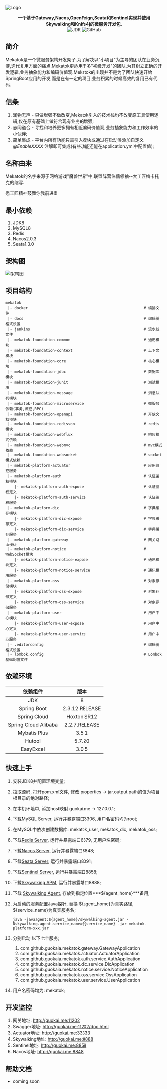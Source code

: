 ![Logo](./docs/image/mekatok.png)

<p align="center">
	<strong>一个基于Gateway,Nacos,OpenFeign,Seata和Sentinel实现并使用Skywalking和Knife4j的微服务开发包.</strong>
  <br />
	<img alt="JDK" src="https://img.shields.io/badge/JDK-8-green.svg" />
    <img alt="GitHub" src="https://img.shields.io/github/license/guokaia/mekatok">
</p>

## 简介

Mekatok是一个微服务架构开发架子.为了解决以"小项目"为主导的团队在业务沉淀,迭代复用方面的痛点.Mekatok更适用于多"初级开发"的团队,为其树立正确的开发逻辑,业务抽象能力和编码价值观.Mekatok的出现并不是为了团队快速开始SpringBoot应用的开发,而是在有一定的项目,业务积累的时候高效的复用已有代码.

## 信条

1. 润物无声 - 只做增强不做改变,Mekatok引入的技术栈均不改变原工具使用逻辑,仅在原有基础上做符合现有业务的增强;
2. 志同道合 - 寻找和培养更多拥有相近编码价值观,业务抽象能力和工作效率的小伙伴;
3. 简单集成 - 平台内所有功能只需引入模块或通过在启动类添加自定义 *@EnableXXXX* 注解即可集成(有些功能还能在application.yml中配置值);

## 名称由来

Mekatok的名字来源于网络游戏"魔兽世界"中,联盟阵营侏儒领袖--大工匠梅卡托克的缩写.

愿工匠精神鼓舞你我前进!!!

## 最小依赖

1. JDK8
2. MySQL8
3. Redis
3. Nacos2.0.3
3. Seata1.3.0

## 架构图

![架构图](./docs/image/structure.png)

## 项目结构

```
mekatok
 |- docker                                                    # 编排文件
 |- docs                                                      # 编辑器格式设置
 |- jenkins                                                   # 流水线文件
 |- mekatok-foundation-common                                 # 通用模块
 |- mekatok-foundation-context                                # 上下文模块
 |- mekatok-foundation-core                                   # 核心模块
 |- mekatok-foundation-jdbc                                   # 数据库模块
 |- mekatok-foundation-junit                                  # 测试模块
 |- mekatok-foundation-message                                # 消息队列模块
 |- mekatok-foundation-microservice                           # 微服务依赖(事务,流控,RPC)
 |- mekatok-foundation-openapi                                # 开放文档模块
 |- mekatok-foundation-redisson                               # redis模块
 |- mekatok-foundation-webflux                                # 响应模式依赖
 |- mekatok-foundation-webmvc                                 # mvc模式依赖
 |- mekatok-foundation-websocket                              # socket模式依赖
 |- mekatok-platform-actuator                                 # 应用监控服务
 |- mekatok-platform-auth                                     # 认证鉴权模块
 	|- mekatok-platform-auth-expose                           # 认证鉴权定义
 	|- mekatok-platform-auth-service                          # 认证鉴权服务
 |- mekatok-platform-dic                                      # 字典缓存模块
 	|- mekatok-platform-dic-expose                            # 字典缓存定义
 	|- mekatok-platform-dic-service                           # 字典缓存服务
 |- mekatok-platform-gateway                                  # 网关路由模块
 |- mekatok-platform-notice                                   # WebSocket模块
 	|- mekatok-platform-notice-expose                         # 通讯模块定义
 	|- mekatok-platform-notice-service                        # 通讯模块服务
 |- mekatok-platform-oss                                      # 对象存储模块
 	|- mekatok-platform-oss-expose                            # 对象存储定义
 	|- mekatok-platform-oss-service                           # 对象存储服务
 |- mekatok-platform-user                                     # 用户中心模块
 	|- mekatok-platform-user-expose                           # 用户中心定义
 	|- mekatok-platform-user-service                          # 用户中心服务
 |- .editorconfig                                             # 编辑器格式设置
 |- lombok.config                                             # Lombok基础配置文件
```

## 依赖环境

|      依赖组件      |   版本   |
| :----------------: | :------: |
|        JDK         |   8    |
|    Spring Boot     |  2.3.12.RELEASE  |
| Spring Cloud | Hoxton.SR12 |
| Spring Cloud Alibaba | 2.2.7.RELEASE |
| Mybatis Plus | 3.5.1 |
|       Hutool       | 5.7.20 |
| EasyExcel | 3.0.5 |

## 快速上手

1. 安装JDK8并配置环境变量;

2. 拉取源码, 打开pom.xml文件, 修改 properties -> jar.output.path的值为项目根目录的绝对路径;

3. 在本机环境中, 添加host映射 guokai.me -> 127.0.0.1;

4. 下载MySQL Server, 运行并暴露端口3306, 用户名密码均为root;

5. 在MySQL中依次创建数据库: mekatok_user, mekatok_dic, mekatok_oss;

6. 下载[Redis Server](https://download.redis.io/releases/redis-6.2.6.tar.gz), 运行并暴露端口6379, 无用户名密码;

7. 下载[Nacos Server](https://github.com/alibaba/nacos/releases/download/2.0.3/nacos-server-2.0.3.zip), 运行并暴露端口8848;

8. 下载[Seata Server](https://github.com/seata/seata/releases/download/v1.3.0/seata-server-1.3.0.zip), 运行并暴露端口8091;

9. 下载[Sentinel Server](https://github.com/alibaba/Sentinel/releases/download/1.8.1/sentinel-dashboard-1.8.1.jar), 运行并暴露端口8858;

10. 下载[Skywalking APM](https://www.apache.org/dyn/closer.cgi/skywalking/8.9.1/apache-skywalking-apm-8.9.1.tar.gz), 运行并暴露端口8888;

11. 下载 [Skywalking Agent](https://www.apache.org/dyn/closer.cgi/skywalking/java-agent/8.9.0/apache-skywalking-java-agent-8.9.0.tgz), 存放到指定位置***${agent_home}***备用;

12. 为启动的服务配置Java探针, 替换 ${agent_home}为真实路径, ${service_name}为真实服务名;

    ```shell
    java -javaagent:${agent_home}/skywalking-agent.jar -Dskywalking.agent.service_name=${service_name} -jar mekatok-platform-xxx.jar
    ```

    

13. 分别启动 以下七个服务;

    1.  com.github.guokaia.mekatok.gateway.GatewayApplication
    2.  com.github.guokaia.mekatok.actuator.ActuatorApplication
    3.  com.github.guokaia.mekatok.auth.service.AuthApplication
    4.  com.github.guokaia.mekatok.dic.service.DicApplication
    5.  com.github.guokaia.mekatok.notice.service.NoticeApplication
    6.  com.github.guokaia.mekatok.oss.service.OssApplication
    7.  com.github.guokaia.mekatok.user.service.UserApplication
    
14. 用户名密码均为: mekatok;


## 开发监控

1. 网关地址: http://guokai.me:11202
2. Swagger地址: http://guokai.me:11202/doc.html
3. Actuator地址: http://guokai.me:33333
4. Skywalking地址: http://guokai.me:8888
5. Sentinel地址: http://guokai.me:8858
6. Nacos地址: http://guokai.me:8848

## 帮助文档

* coming soon

